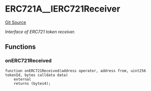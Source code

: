 # ERC721A__IERC721Receiver
[Git Source](https://github.com/thrackle-io/Tron_Internal/blob/2eb992c5f8a67ecb6f7fb3675bc386aaa483c728/src/token/ProtocolERC721A.sol)

*Interface of ERC721 token receiver.*


## Functions
### onERC721Received


```solidity
function onERC721Received(address operator, address from, uint256 tokenId, bytes calldata data)
    external
    returns (bytes4);
```

